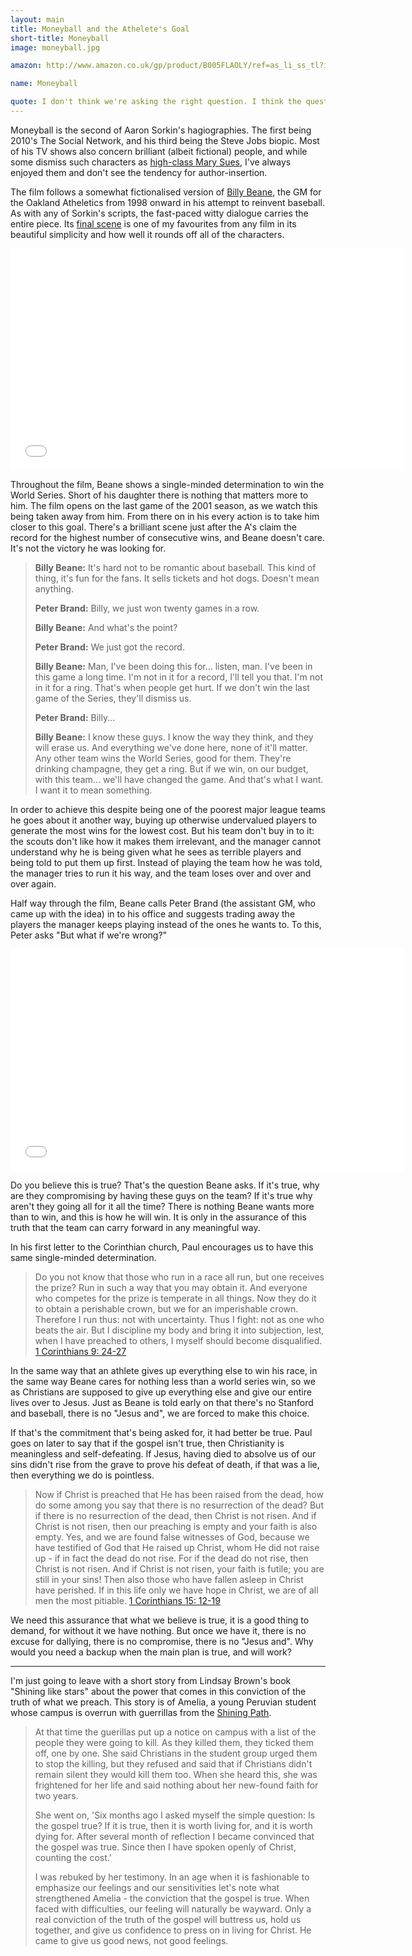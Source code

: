 ```yaml
---
layout: main
title: Moneyball and the Athelete's Goal
short-title: Moneyball
image: moneyball.jpg

amazon: http://www.amazon.co.uk/gp/product/B005FLAOLY/ref=as_li_ss_tl?ie=UTF8&camp=1634&creative=19450&creativeASIN=B005FLAOLY&linkCode=as2&tag=theothevawil-21

name: Moneyball

quote: I don't think we're asking the right question. I think the question we're supposed to be asking now is, do you believe in what we're doing or not?
---
```

Moneyball is the second of Aaron Sorkin's hagiographies. The first being 2010's The Social Network, and his third being the Steve Jobs biopic. Most of his TV shows also concern brilliant (albeit fictional) people, and while some dismiss such characters as [high-class Mary Sues](http://chainsawsuit.com/2012/09/17/saw-it-for-you-the-newsroom-season-2-2013/), I've always enjoyed them and don't see the tendency for author-insertion.

The film follows a somewhat fictionalised version of [Billy Beane](http://en.wikipedia.org/wiki/Billy_Beane), the GM for the Oakland Atheletics from 1998 onward in his attempt to reinvent baseball. As with any of Sorkin's scripts, the fast-paced witty dialogue carries the entire piece. Its [final scene](http://www.youtube.com/watch?v=fkKCNXbtmcY) is one of my favourites from any film in its beautiful simplicity and how well it rounds off all of the characters.

<iframe width="630" height="355" src="//www.youtube.com/embed/fkKCNXbtmcY" frameborder="0" allowfullscreen="true"> </iframe>

Throughout the film, Beane shows a single-minded determination to win the World Series. Short of his daughter there is nothing that matters more to him. The film opens on the last game of the 2001 season, as we watch this being taken away from him. From there on in his every action is to take him closer to this goal. There's a brilliant scene just after the A's claim the record for the highest number of consecutive wins, and Beane doesn't care. It's not the victory he was looking for.

>**Billy Beane:** It's hard not to be romantic about baseball. This kind of thing, it's fun for the fans. It sells tickets and hot dogs. Doesn't mean anything.
>
>**Peter Brand:** Billy, we just won twenty games in a row.
>
>**Billy Beane:** And what's the point?
>
>**Peter Brand:** We just got the record.
>
>**Billy Beane:** Man, I've been doing this for... listen, man. I've been in this game a long time. I'm not in it for a record, I'll tell you that. I'm not in it for a ring. That's when people get hurt. If we don't win the last game of the Series, they'll dismiss us.
>
>**Peter Brand:** Billy...
>
>**Billy Beane:** I know these guys. I know the way they think, and they will erase us. And everything we've done here, none of it'll matter. Any other team wins the World Series, good for them. They're drinking champagne, they get a ring. But if we win, on our budget, with this team... we'll have changed the game. And that's what I want. I want it to mean something.

In order to achieve this despite being one of the poorest major league teams he goes about it another way, buying up otherwise undervalued players to generate the most wins for the lowest cost. But his team don't buy in to it: the scouts don't like how it makes them irrelevant, and the manager cannot understand why he is being given what he sees as terrible players and being told to put them up first. Instead of playing the team how he was told, the manager tries to run it his way, and the team loses over and over and over again.

Half way through the film, Beane calls Peter Brand (the assistant GM, who came up with the idea) in to his office and suggests trading away the players the manager keeps playing instead of the ones he wants to. To this, Peter asks "But what if we're wrong?"

<iframe width="630" height="355" src="//www.youtube.com/embed/nAnh_ZLGrcE" frameborder="0" allowfullscreen="true"> </iframe>

Do you believe this is true? That's the question Beane asks. If it's true, why are they compromising by having these guys on the team? If it's true why aren't they going all for it all the time? There is nothing Beane wants more than to win, and this is how he will win. It is only in the assurance of this truth that the team can carry forward in any meaningful way.

In his first letter to the Corinthian church, Paul encourages us to have this same single-minded determination.

>Do you not know that those who run in a race all run, but one receives the prize? Run in such a way that you may obtain it. And everyone who competes for the prize is temperate in all things. Now they do it to obtain a perishable crown, but we for an imperishable crown. Therefore I run thus: not with uncertainty. Thus I fight: not as one who beats the air. But I discipline my body and bring it into subjection, lest, when I have preached to others, I myself should become disqualified.
[1 Corinthians 9: 24-27](https://www.youversion.com/bible/114/1co.9.24-27.nkjv)

In the same way that an athlete gives up everything else to win his race, in the same way Beane cares for nothing less than a world series win, so we as Christians are supposed to give up everything else and give our entire lives over to Jesus. Just as Beane is told early on that there's no Stanford and baseball, there is no "Jesus and", we are forced to make this choice.

If that's the commitment that's being asked for, it had better be true. Paul goes on later to say that if the gospel isn't true, then Christianity is meaningless and self-defeating. If Jesus, having died to absolve us of our sins didn't rise from the grave to prove his defeat of death, if that was a lie, then everything we do is pointless.

>Now if Christ is preached that He has been raised from the dead, how do some among you say that there is no resurrection of the dead? But if there is no resurrection of the dead, then Christ is not risen. And if Christ is not risen, then our preaching is empty and your faith is also empty. Yes, and we are found false witnesses of God, because we have testified of God that He raised up Christ, whom He did not raise up - if in fact the dead do not rise. For if the dead do not rise, then Christ is not risen. And if Christ is not risen, your faith is futile; you are still in your sins! Then also those who have fallen asleep in Christ have perished. If in this life only we have hope in Christ, we are of all men the most pitiable.
[1 Corinthians 15: 12-19](https://www.youversion.com/bible/114/1co.15.12-19.nkjv)

We need  this assurance that what we believe is true, it is a good thing to demand, for without it we have nothing. But once we have it, there is no excuse for dallying, there is no compromise, there is no "Jesus and". Why would you need a backup when the main plan is true, and will work?

----

I'm just going to leave with a short story from Lindsay Brown's book "Shining like stars" about the power that comes in this conviction of the truth of what we preach. This story is of Amelia, a young Peruvian student whose campus is overrun with guerrillas from the [Shining Path](http://en.wikipedia.org/wiki/Shining_path).

>At that time the guerillas put up a notice on campus with a list of the people they were going to kill. As they killed them, they ticked them off, one by one. She said Christians in the student group urged them to stop the killing, but they refused and said that if Christians didn't remain silent they would kill them too. When she heard this, she was frightened for her life and said nothing about her new-found faith for two years.
>
>She went on, 'Six months ago I asked myself the simple question: Is the gospel true? If it is true, then it is worth living for, and it is worth dying for. After several month of reflection I became convinced that the gospel was true. Since then I have spoken openly of Christ, counting the cost.'
>
>I was rebuked by her testimony. In an age when it is fashionable to emphasize our feelings and our sensitivities  let's note what strengthened Amelia - the conviction that the gospel is true. When faced with difficulties, our feeling will naturally be wayward. Only a real conviction of the truth of the gospel will buttress us, hold us together, and give us confidence to press on in living for Christ. He came to give us good news, not good feelings.
